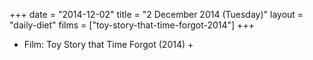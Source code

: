 +++
date = "2014-12-02"
title = "2 December 2014 (Tuesday)"
layout = "daily-diet"
films = ["toy-story-that-time-forgot-2014"]
+++


* Film: Toy Story that Time Forgot (2014) +